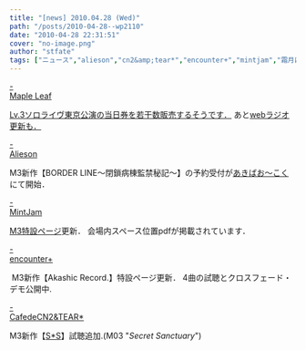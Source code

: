 ```yaml
---
title: "[news] 2010.04.28 (Wed)"
path: "/posts/2010-04-28--wp2110"
date: "2010-04-28 22:31:51"
cover: "no-image.png"
author: "stfate"
tags: ["ニュース","alieson","cn2&amp;tear*","encounter+","mintjam","霜月はるか"]
---
```


<style type="text/css">
<!--
p {white-space: pre-wrap};
-->
</style>

<a class="topics" href="http://shimotsukin.com/" target="_blank">- Maple Leaf</a>
<div class="news"><a href="http://shimotsukin.com/live/" target="_blank">Lv.3ソロライヴ東京公演の当日券を若干数販売するそうです．</a>
あと<a href="http://www.timerocket.co.jp/fmc/" target="_blank">webラジオ更新も．</a></div>

<a class="topics" href="http://www.alieson.net/html/" target="_blank">- Alieson</a>
<div class="news">M3新作【BORDER LINE～閉鎖病棟監禁秘記～】の予約受付が<a href="http://www.akibaoo.com/02/main" target="_blank">あきばお～こく</a>にて開始．</div>

<a class="topics" href="http://www.mintjam.net/mj/index.html" target="_blank">- MintJam</a>
<div class="news"><a href="http://www.mintjam.net/mj/2010_5_m3/" target="_blank">M3特設ページ</a>更新．
会場内スペース位置pdfが掲載されています．</div>

<a class="topics" href="http://encounter-p.net/" target="_blank">- encounter+</a>
<div class="news"><a href="http://encounter-p.net/arkd.html" target="_blank"><img src="http://encounter-p.net/file/arbana/1.jpg" alt="" /></a>
M3新作【Akashic Record.】特設ページ更新．
4曲の試聴とクロスフェード・デモ公開中.</div>

<a class="topics" href="http://mure.sakura.ne.jp/cn2/ohanamibanzai.htm" target="_blank">- CafedeCN2&TEAR*</a>
<div class="news">M3新作【<a href="http://mure.sakura.ne.jp/ss/" target="_blank">S*S</a>】試聴追加.(M03 "<em>Secret Sanctuary</em>")</div>